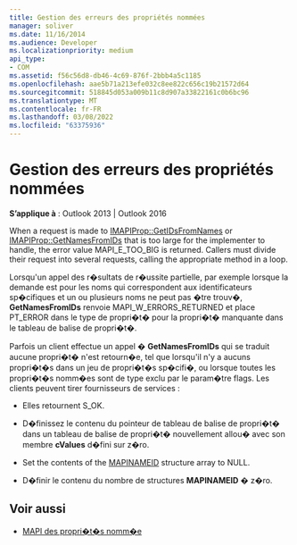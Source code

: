 ```yaml
---
title: Gestion des erreurs des propriétés nommées
manager: soliver
ms.date: 11/16/2014
ms.audience: Developer
ms.localizationpriority: medium
api_type:
- COM
ms.assetid: f56c56d8-db46-4c69-876f-2bbb4a5c1185
ms.openlocfilehash: aae5b71a213efe032c8ee822c656c19b21572d64
ms.sourcegitcommit: 518845d053a009b11c8d907a33822161c0b6bc96
ms.translationtype: MT
ms.contentlocale: fr-FR
ms.lasthandoff: 03/08/2022
ms.locfileid: "63375936"
---
```

# <a name="handling-named-property-errors"></a>Gestion des erreurs des propriétés nommées
  
**S’applique à** : Outlook 2013 | Outlook 2016 
  
When a request is made to [IMAPIProp::GetIDsFromNames](imapiprop-getidsfromnames.md) or [IMAPIProp::GetNamesFromIDs](imapiprop-getnamesfromids.md) that is too large for the implementer to handle, the error value MAPI_E_TOO_BIG is returned. Callers must divide their request into several requests, calling the appropriate method in a loop. 
  
Lorsqu'un appel des r�sultats de r�ussite partielle, par exemple lorsque la demande est pour les noms qui correspondent aux identificateurs sp�cifiques et un ou plusieurs noms ne peut pas �tre trouv�, **GetNamesFromIDs** renvoie MAPI_W_ERRORS_RETURNED et place PT_ERROR dans le type de propri�t� pour la propri�t� manquante dans le tableau de balise de propri�t�. 
  
Parfois un client effectue un appel � **GetNamesFromIDs** qui se traduit aucune propri�t� n'est retourn�e, tel que lorsqu'il n'y a aucuns propri�t�s dans un jeu de propri�t�s sp�cifi�, ou lorsque toutes les propri�t�s nomm�es sont de type exclu par le param�tre flags. Les clients peuvent tirer fournisseurs de services : 
  
- Elles retournent S_OK.
    
- D�finissez le contenu du pointeur de tableau de balise de propri�t� dans un tableau de balise de propri�t� nouvellement allou� avec son membre **cValues** d�fini sur z�ro. 
    
- Set the contents of the [MAPINAMEID](mapinameid.md) structure array to NULL. 
    
- D�finir le contenu du nombre de structures **MAPINAMEID** � z�ro. 
    
## <a name="see-also"></a>Voir aussi

- [MAPI des propri�t�s nomm�e](mapi-named-properties.md)

